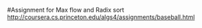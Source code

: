 #Assignment for Max flow and Radix sort
http://coursera.cs.princeton.edu/algs4/assignments/baseball.html
